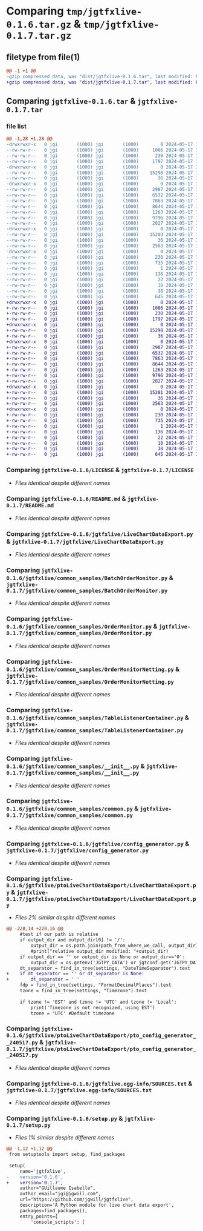 # Comparing `tmp/jgtfxlive-0.1.6.tar.gz` & `tmp/jgtfxlive-0.1.7.tar.gz`

## filetype from file(1)

```diff
@@ -1 +1 @@
-gzip compressed data, was "dist/jgtfxlive-0.1.6.tar", last modified: Fri May 17 15:12:03 2024, max compression
+gzip compressed data, was "dist/jgtfxlive-0.1.7.tar", last modified: Fri May 17 16:35:45 2024, max compression
```

## Comparing `jgtfxlive-0.1.6.tar` & `jgtfxlive-0.1.7.tar`

### file list

```diff
@@ -1,28 +1,28 @@
-drwxrwxr-x   0 jgi       (1000) jgi       (1000)        0 2024-05-17 15:12:03.000000 jgtfxlive-0.1.6/
--rw-rw-r--   0 jgi       (1000) jgi       (1000)     1086 2024-05-17 13:33:11.000000 jgtfxlive-0.1.6/LICENSE
--rw-rw-r--   0 jgi       (1000) jgi       (1000)      230 2024-05-17 15:12:03.000000 jgtfxlive-0.1.6/PKG-INFO
--rw-rw-r--   0 jgi       (1000) jgi       (1000)     1797 2024-05-17 14:53:59.000000 jgtfxlive-0.1.6/README.md
-drwxrwxr-x   0 jgi       (1000) jgi       (1000)        0 2024-05-17 15:12:03.000000 jgtfxlive-0.1.6/jgtfxlive/
--rw-rw-r--   0 jgi       (1000) jgi       (1000)    15298 2024-05-17 14:21:24.000000 jgtfxlive-0.1.6/jgtfxlive/LiveChartDataExport.py
--rw-rw-r--   0 jgi       (1000) jgi       (1000)       36 2024-05-17 13:29:20.000000 jgtfxlive-0.1.6/jgtfxlive/__init__.py
-drwxrwxr-x   0 jgi       (1000) jgi       (1000)        0 2024-05-17 15:12:03.000000 jgtfxlive-0.1.6/jgtfxlive/common_samples/
--rw-rw-r--   0 jgi       (1000) jgi       (1000)     2987 2024-05-17 13:44:36.000000 jgtfxlive-0.1.6/jgtfxlive/common_samples/BatchOrderMonitor.py
--rw-rw-r--   0 jgi       (1000) jgi       (1000)     6532 2024-05-17 13:44:36.000000 jgtfxlive-0.1.6/jgtfxlive/common_samples/OrderMonitor.py
--rw-rw-r--   0 jgi       (1000) jgi       (1000)     7863 2024-05-17 13:44:36.000000 jgtfxlive-0.1.6/jgtfxlive/common_samples/OrderMonitorNetting.py
--rw-rw-r--   0 jgi       (1000) jgi       (1000)     8644 2024-05-17 13:44:36.000000 jgtfxlive-0.1.6/jgtfxlive/common_samples/TableListenerContainer.py
--rw-rw-r--   0 jgi       (1000) jgi       (1000)     1263 2024-05-17 13:44:36.000000 jgtfxlive-0.1.6/jgtfxlive/common_samples/__init__.py
--rw-rw-r--   0 jgi       (1000) jgi       (1000)     9796 2024-05-17 13:44:36.000000 jgtfxlive-0.1.6/jgtfxlive/common_samples/common.py
--rw-rw-r--   0 jgi       (1000) jgi       (1000)     2827 2024-05-17 15:05:43.000000 jgtfxlive-0.1.6/jgtfxlive/config_generator.py
-drwxrwxr-x   0 jgi       (1000) jgi       (1000)        0 2024-05-17 15:12:03.000000 jgtfxlive-0.1.6/jgtfxlive/ptoLiveChartDataExport/
--rw-rw-r--   0 jgi       (1000) jgi       (1000)    15203 2024-05-17 15:11:43.000000 jgtfxlive-0.1.6/jgtfxlive/ptoLiveChartDataExport/LiveChartDataExport.py
--rw-rw-r--   0 jgi       (1000) jgi       (1000)       36 2024-05-17 14:04:27.000000 jgtfxlive-0.1.6/jgtfxlive/ptoLiveChartDataExport/__init__.py
--rw-rw-r--   0 jgi       (1000) jgi       (1000)     2563 2024-05-17 12:32:37.000000 jgtfxlive-0.1.6/jgtfxlive/ptoLiveChartDataExport/pto_config_generator__240517.py
-drwxrwxr-x   0 jgi       (1000) jgi       (1000)        0 2024-05-17 15:12:03.000000 jgtfxlive-0.1.6/jgtfxlive.egg-info/
--rw-rw-r--   0 jgi       (1000) jgi       (1000)      230 2024-05-17 15:12:03.000000 jgtfxlive-0.1.6/jgtfxlive.egg-info/PKG-INFO
--rw-rw-r--   0 jgi       (1000) jgi       (1000)      735 2024-05-17 15:12:03.000000 jgtfxlive-0.1.6/jgtfxlive.egg-info/SOURCES.txt
--rw-rw-r--   0 jgi       (1000) jgi       (1000)        1 2024-05-17 15:12:03.000000 jgtfxlive-0.1.6/jgtfxlive.egg-info/dependency_links.txt
--rw-rw-r--   0 jgi       (1000) jgi       (1000)      136 2024-05-17 15:12:03.000000 jgtfxlive-0.1.6/jgtfxlive.egg-info/entry_points.txt
--rw-rw-r--   0 jgi       (1000) jgi       (1000)       22 2024-05-17 15:12:03.000000 jgtfxlive-0.1.6/jgtfxlive.egg-info/requires.txt
--rw-rw-r--   0 jgi       (1000) jgi       (1000)       10 2024-05-17 15:12:03.000000 jgtfxlive-0.1.6/jgtfxlive.egg-info/top_level.txt
--rw-rw-r--   0 jgi       (1000) jgi       (1000)       38 2024-05-17 15:12:03.000000 jgtfxlive-0.1.6/setup.cfg
--rw-rw-r--   0 jgi       (1000) jgi       (1000)      645 2024-05-17 15:11:59.000000 jgtfxlive-0.1.6/setup.py
+drwxrwxr-x   0 jgi       (1000) jgi       (1000)        0 2024-05-17 16:35:45.000000 jgtfxlive-0.1.7/
+-rw-rw-r--   0 jgi       (1000) jgi       (1000)     1086 2024-05-17 13:33:11.000000 jgtfxlive-0.1.7/LICENSE
+-rw-rw-r--   0 jgi       (1000) jgi       (1000)      230 2024-05-17 16:35:45.000000 jgtfxlive-0.1.7/PKG-INFO
+-rw-rw-r--   0 jgi       (1000) jgi       (1000)     1797 2024-05-17 14:53:59.000000 jgtfxlive-0.1.7/README.md
+drwxrwxr-x   0 jgi       (1000) jgi       (1000)        0 2024-05-17 16:35:45.000000 jgtfxlive-0.1.7/jgtfxlive/
+-rw-rw-r--   0 jgi       (1000) jgi       (1000)    15298 2024-05-17 14:21:24.000000 jgtfxlive-0.1.7/jgtfxlive/LiveChartDataExport.py
+-rw-rw-r--   0 jgi       (1000) jgi       (1000)       36 2024-05-17 13:29:20.000000 jgtfxlive-0.1.7/jgtfxlive/__init__.py
+drwxrwxr-x   0 jgi       (1000) jgi       (1000)        0 2024-05-17 16:35:45.000000 jgtfxlive-0.1.7/jgtfxlive/common_samples/
+-rw-rw-r--   0 jgi       (1000) jgi       (1000)     2987 2024-05-17 13:44:36.000000 jgtfxlive-0.1.7/jgtfxlive/common_samples/BatchOrderMonitor.py
+-rw-rw-r--   0 jgi       (1000) jgi       (1000)     6532 2024-05-17 13:44:36.000000 jgtfxlive-0.1.7/jgtfxlive/common_samples/OrderMonitor.py
+-rw-rw-r--   0 jgi       (1000) jgi       (1000)     7863 2024-05-17 13:44:36.000000 jgtfxlive-0.1.7/jgtfxlive/common_samples/OrderMonitorNetting.py
+-rw-rw-r--   0 jgi       (1000) jgi       (1000)     8644 2024-05-17 13:44:36.000000 jgtfxlive-0.1.7/jgtfxlive/common_samples/TableListenerContainer.py
+-rw-rw-r--   0 jgi       (1000) jgi       (1000)     1263 2024-05-17 13:44:36.000000 jgtfxlive-0.1.7/jgtfxlive/common_samples/__init__.py
+-rw-rw-r--   0 jgi       (1000) jgi       (1000)     9796 2024-05-17 13:44:36.000000 jgtfxlive-0.1.7/jgtfxlive/common_samples/common.py
+-rw-rw-r--   0 jgi       (1000) jgi       (1000)     2827 2024-05-17 15:05:43.000000 jgtfxlive-0.1.7/jgtfxlive/config_generator.py
+drwxrwxr-x   0 jgi       (1000) jgi       (1000)        0 2024-05-17 16:35:45.000000 jgtfxlive-0.1.7/jgtfxlive/ptoLiveChartDataExport/
+-rw-rw-r--   0 jgi       (1000) jgi       (1000)    15281 2024-05-17 16:34:53.000000 jgtfxlive-0.1.7/jgtfxlive/ptoLiveChartDataExport/LiveChartDataExport.py
+-rw-rw-r--   0 jgi       (1000) jgi       (1000)       36 2024-05-17 14:04:27.000000 jgtfxlive-0.1.7/jgtfxlive/ptoLiveChartDataExport/__init__.py
+-rw-rw-r--   0 jgi       (1000) jgi       (1000)     2563 2024-05-17 12:32:37.000000 jgtfxlive-0.1.7/jgtfxlive/ptoLiveChartDataExport/pto_config_generator__240517.py
+drwxrwxr-x   0 jgi       (1000) jgi       (1000)        0 2024-05-17 16:35:45.000000 jgtfxlive-0.1.7/jgtfxlive.egg-info/
+-rw-rw-r--   0 jgi       (1000) jgi       (1000)      230 2024-05-17 16:35:45.000000 jgtfxlive-0.1.7/jgtfxlive.egg-info/PKG-INFO
+-rw-rw-r--   0 jgi       (1000) jgi       (1000)      735 2024-05-17 16:35:45.000000 jgtfxlive-0.1.7/jgtfxlive.egg-info/SOURCES.txt
+-rw-rw-r--   0 jgi       (1000) jgi       (1000)        1 2024-05-17 16:35:45.000000 jgtfxlive-0.1.7/jgtfxlive.egg-info/dependency_links.txt
+-rw-rw-r--   0 jgi       (1000) jgi       (1000)      136 2024-05-17 16:35:45.000000 jgtfxlive-0.1.7/jgtfxlive.egg-info/entry_points.txt
+-rw-rw-r--   0 jgi       (1000) jgi       (1000)       22 2024-05-17 16:35:45.000000 jgtfxlive-0.1.7/jgtfxlive.egg-info/requires.txt
+-rw-rw-r--   0 jgi       (1000) jgi       (1000)       10 2024-05-17 16:35:45.000000 jgtfxlive-0.1.7/jgtfxlive.egg-info/top_level.txt
+-rw-rw-r--   0 jgi       (1000) jgi       (1000)       38 2024-05-17 16:35:45.000000 jgtfxlive-0.1.7/setup.cfg
+-rw-rw-r--   0 jgi       (1000) jgi       (1000)      645 2024-05-17 16:35:34.000000 jgtfxlive-0.1.7/setup.py
```

### Comparing `jgtfxlive-0.1.6/LICENSE` & `jgtfxlive-0.1.7/LICENSE`

 * *Files identical despite different names*

### Comparing `jgtfxlive-0.1.6/README.md` & `jgtfxlive-0.1.7/README.md`

 * *Files identical despite different names*

### Comparing `jgtfxlive-0.1.6/jgtfxlive/LiveChartDataExport.py` & `jgtfxlive-0.1.7/jgtfxlive/LiveChartDataExport.py`

 * *Files identical despite different names*

### Comparing `jgtfxlive-0.1.6/jgtfxlive/common_samples/BatchOrderMonitor.py` & `jgtfxlive-0.1.7/jgtfxlive/common_samples/BatchOrderMonitor.py`

 * *Files identical despite different names*

### Comparing `jgtfxlive-0.1.6/jgtfxlive/common_samples/OrderMonitor.py` & `jgtfxlive-0.1.7/jgtfxlive/common_samples/OrderMonitor.py`

 * *Files identical despite different names*

### Comparing `jgtfxlive-0.1.6/jgtfxlive/common_samples/OrderMonitorNetting.py` & `jgtfxlive-0.1.7/jgtfxlive/common_samples/OrderMonitorNetting.py`

 * *Files identical despite different names*

### Comparing `jgtfxlive-0.1.6/jgtfxlive/common_samples/TableListenerContainer.py` & `jgtfxlive-0.1.7/jgtfxlive/common_samples/TableListenerContainer.py`

 * *Files identical despite different names*

### Comparing `jgtfxlive-0.1.6/jgtfxlive/common_samples/__init__.py` & `jgtfxlive-0.1.7/jgtfxlive/common_samples/__init__.py`

 * *Files identical despite different names*

### Comparing `jgtfxlive-0.1.6/jgtfxlive/common_samples/common.py` & `jgtfxlive-0.1.7/jgtfxlive/common_samples/common.py`

 * *Files identical despite different names*

### Comparing `jgtfxlive-0.1.6/jgtfxlive/config_generator.py` & `jgtfxlive-0.1.7/jgtfxlive/config_generator.py`

 * *Files identical despite different names*

### Comparing `jgtfxlive-0.1.6/jgtfxlive/ptoLiveChartDataExport/LiveChartDataExport.py` & `jgtfxlive-0.1.7/jgtfxlive/ptoLiveChartDataExport/LiveChartDataExport.py`

 * *Files 2% similar despite different names*

```diff
@@ -228,14 +228,16 @@
     #test if our path is relative
     if output_dir and output_dir[0] != '/':
         output_dir = os.path.join(path_from_where_we_call, output_dir)
         #print("relative output_dir modified: "+output_dir)
     if output_dir == '' or output_dir is None or output_dir=='0':
         output_dir = os.getenv('JGTPY_DATA') or jgtconf.get('JGTPY_DATA')
     dt_separator = find_in_tree(settings, "DateTimeSeparator").text
+    if dt_separator == '' or dt_separator is None:
+        dt_separator = ' '
     fdp = find_in_tree(settings, "FormatDecimalPlaces").text
     tzone = find_in_tree(settings, "Timezone").text
 
     if tzone != 'EST' and tzone != 'UTC' and tzone != 'Local':
         print('Timezone is not recognized, using EST')
         tzone = 'UTC' #Default timezone
```

### Comparing `jgtfxlive-0.1.6/jgtfxlive/ptoLiveChartDataExport/pto_config_generator__240517.py` & `jgtfxlive-0.1.7/jgtfxlive/ptoLiveChartDataExport/pto_config_generator__240517.py`

 * *Files identical despite different names*

### Comparing `jgtfxlive-0.1.6/jgtfxlive.egg-info/SOURCES.txt` & `jgtfxlive-0.1.7/jgtfxlive.egg-info/SOURCES.txt`

 * *Files identical despite different names*

### Comparing `jgtfxlive-0.1.6/setup.py` & `jgtfxlive-0.1.7/setup.py`

 * *Files 1% similar despite different names*

```diff
@@ -1,12 +1,12 @@
 from setuptools import setup, find_packages
 
 setup(
     name='jgtfxlive',
-    version='0.1.6',
+    version='0.1.7',
     author="GUillaume Isabelle",
     author_email="jgi@jgwill.com",
     url="https://github.com/jgwill/jgtfxlive",
     description='A Python module for live chart data export',
     packages=find_packages(),
     entry_points={
         'console_scripts': [
```


